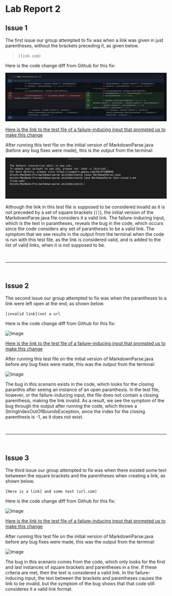 # Lab Report 2

## Issue 1

The first issue our group attempted to fix was when a link was given in just parentheses, without the brackets preceding it, as given below.

>`(link.com)`

Here is the code change diff from Github for this fix:

![Image](/img/Issue-1-Fix-ss.png)

[Here is the link to the test file of a failure-inducing input that prompted us to make this change](https://github.com/anishcd/markdown-parse/blob/15f78b4aadaf54f9d4ded2c8a9433b1111b760ab/test-issue-1.md)

After running this test file on the initial version of MarkdownParse.java (before any bug fixes were made), this is the output from the terminal:

![Image](/img/Issue-1-Run-Initial-MarkdownParse.png)

Although the link in this test file is supposed to be considered invalid as it is not preceded by a set of square brackets (``[]``), the initial version of the MarkdownParse.java file considers it a valid link. The failure-inducing input, which is the text in parantheses, reveals the bug in the code, which occurs since the code considers any set of parantheses to be a valid link. The symptom that we see results in the output from the terminal when the code is run with this test file, as the link is considered valid, and is added to the list of valid links, when it is not supposed to be.

<br/>

---
<br/>

## Issue 2

The second issue our group attempted to fix was when the parantheses to a link were left open at the end, as shown below.

```[invalid link](not a url```

Here is the code change diff from Github for this fix:

![Image](/img/Issue-2-Fix-ss.png)

[Here is the link to the test file of a failure-inducing input that prompted us to make this change](https://github.com/anishcd/markdown-parse/blob/15f78b4aadaf54f9d4ded2c8a9433b1111b760ab/test-issue-2.md)

After running this test file on the initial version of MarkdownParse.java before any bug fixes were made, this was the output from the terminal:

![Image](/img/Issue-2-Run-Init-MarkdownParse.png)

The bug in this scenario exists in the code, which looks for the closing paranthis after seeing an instance of an open paranthesis. In the test file, however, or the failure-inducing input, the file does not contain a closing parenthesis, making the link invalid. As a result, we see the symptom of the bug through the output after running the code, which throws a StringIndexOutOfBoundsException, since the index for the closing parenthesis is -1, as it does not exist.

<br/>

---
<br/>

## Issue 3

The third issue our group attempted to fix was when there existed some text betweeen the square brackets and the parentheses when creating a link, as shown below.

```[Here is a link] and some text (url.com)```

Here is the code change diff from Github for this fix:

![Image](/img/Issue-2-Fix-ss.png)

[Here is the link to the test file of a failure-inducing input that prompted us to make this change](https://github.com/anishcd/markdown-parse/blob/15f78b4aadaf54f9d4ded2c8a9433b1111b760ab/test-issue-3.md)

After running this test file on the initial version of MarkdownParse.java before any bug fixes were made, this was the output from the terminal:

![Image](/img/Issue-3-Run-Pre-Bug-Fix.png)

The bug in this scenario comes from the code, which only looks for the first and last instances of square brackets and parentheses in a line. If these criteria are met, then the text is considered a valid link. In the failure-inducing input, the text between the brackets and parentheses causes the link to be invalid, but the symptom of the bug shows that that code still consideres it a valid link format. 


